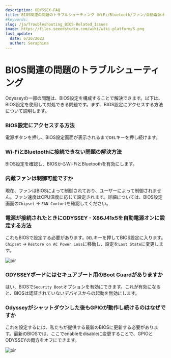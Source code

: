 ```yaml
---
description: ODYSSEY-FAQ
title: BIOS関連の問題のトラブルシューティング（WiFi/Bluetooth/ファン/自動電源オン/Boot Guard/GPIO）
#keywords:
slug: /ja/Troubleshooting_BIOS-Related_Issues
image: https://files.seeedstudio.com/wiki/wiki-platform/S.png
last_update:
  date: 6/26/2023
  author: Seraphina
---
```


# BIOS関連の問題のトラブルシューティング

Odysseyの一部の問題は、BIOS設定を構成することで解決できます。以下は、BIOS設定を使用して対処できる問題です。まず、BIOS設定にアクセスする方法について説明します。

### BIOS設定にアクセスする方法

電源ボタンを押し、BIOS設定画面が表示されるまで`DEL`キーを押し続けます。

### Wi-FiとBluetoothに接続できない問題の解決方法

BIOS設定を確認し、BIOSからWi-FiとBluetoothを有効にします。

### 内蔵ファンは制御可能ですか

現在、ファンはBIOSによって制御されており、ユーザーによって制御されません。ファン速度はCPU温度に応じて設定されます。詳細については、BIOS設定画面の`Chipset` -> `FAN Contorl`を確認してください。

### 電源が接続されたときにODYSSEY - X86J41x5を自動電源オンに設定する方法

これもBIOSで設定する必要があります。`DEL`キーを押してBIOS設定に入ります。`Chipset` -> `Restore on AC Power Loss`に移動し、設定を`Last State`に変更します。

  <p style={{textAlign: 'center'}}><img src="https://files.seeedstudio.com/wiki/ODYSSEY-X86J4105864/img/Auto-power.png" alt="pir" width={600} height="auto" /></p>

### ODYSSEYボードにはセキュアブート用のBoot Guardがありますか

はい、BIOSで`Security Boot`オプションを有効にできます。これが有効になると、BIOSは認証されていないデバイスからの起動を無効にします。

### Odysseyがシャットダウンした後もGPIOが動作し続けるのはなぜですか

これを設定するには、私たちが提供する最新のBIOSに更新する必要があります。最新のBIOSでは、ここでenableをdisableに変更することで、GPIOとODYSSEYの両方をオフにできます。

  <p style={{textAlign: 'center'}}><img src="https://files.seeedstudio.com/wiki/ODYSSEY-X86J4105/OdysseyFAQ1.png" alt="pir" width={600} height="auto" /></p>